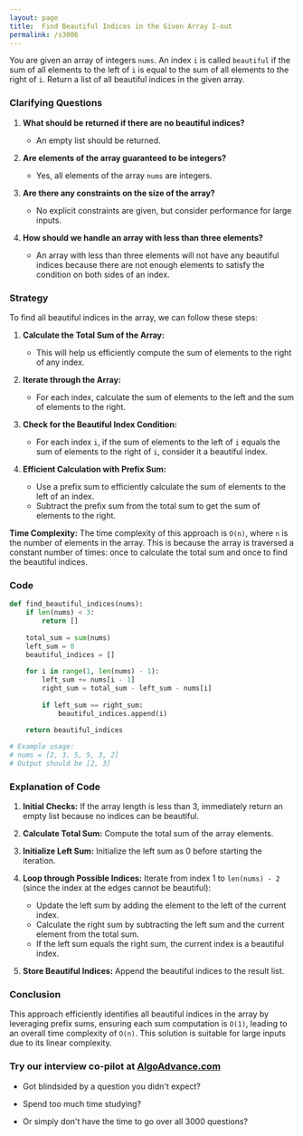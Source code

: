 ```yaml
---
layout: page
title:  Find Beautiful Indices in the Given Array I-out
permalink: /s3006
---
```


You are given an array of integers `nums`. An index `i` is called `beautiful` if the sum of all elements to the left of `i` is equal to the sum of all elements to the right of `i`. Return a list of all beautiful indices in the given array.

### Clarifying Questions

1. **What should be returned if there are no beautiful indices?**
   - An empty list should be returned.

2. **Are elements of the array guaranteed to be integers?**
   - Yes, all elements of the array `nums` are integers.

3. **Are there any constraints on the size of the array?**
   - No explicit constraints are given, but consider performance for large inputs.

4. **How should we handle an array with less than three elements?**
   - An array with less than three elements will not have any beautiful indices because there are not enough elements to satisfy the condition on both sides of an index.

### Strategy

To find all beautiful indices in the array, we can follow these steps:

1. **Calculate the Total Sum of the Array:** 
   - This will help us efficiently compute the sum of elements to the right of any index.

2. **Iterate through the Array:**
   - For each index, calculate the sum of elements to the left and the sum of elements to the right.

3. **Check for the Beautiful Index Condition:**
   - For each index `i`, if the sum of elements to the left of `i` equals the sum of elements to the right of `i`, consider it a beautiful index.

4. **Efficient Calculation with Prefix Sum:**
   - Use a prefix sum to efficiently calculate the sum of elements to the left of an index.
   - Subtract the prefix sum from the total sum to get the sum of elements to the right.

 **Time Complexity:** 
 The time complexity of this approach is `O(n)`, where `n` is the number of elements in the array. This is because the array is traversed a constant number of times: once to calculate the total sum and once to find the beautiful indices.

### Code

```python
def find_beautiful_indices(nums):
    if len(nums) < 3:
        return []
    
    total_sum = sum(nums)
    left_sum = 0
    beautiful_indices = []
    
    for i in range(1, len(nums) - 1):
        left_sum += nums[i - 1]
        right_sum = total_sum - left_sum - nums[i]
        
        if left_sum == right_sum:
            beautiful_indices.append(i)
    
    return beautiful_indices

# Example usage:
# nums = [2, 3, 5, 5, 3, 2]
# Output should be [2, 3]
```

### Explanation of Code

1. **Initial Checks:** If the array length is less than 3, immediately return an empty list because no indices can be beautiful.

2. **Calculate Total Sum:** Compute the total sum of the array elements.

3. **Initialize Left Sum:** Initialize the left sum as 0 before starting the iteration.

4. **Loop through Possible Indices:** Iterate from index 1 to `len(nums) - 2` (since the index at the edges cannot be beautiful):
   - Update the left sum by adding the element to the left of the current index.
   - Calculate the right sum by subtracting the left sum and the current element from the total sum.
   - If the left sum equals the right sum, the current index is a beautiful index.

5. **Store Beautiful Indices:** Append the beautiful indices to the result list.

### Conclusion

This approach efficiently identifies all beautiful indices in the array by leveraging prefix sums, ensuring each sum computation is `O(1)`, leading to an overall time complexity of `O(n)`. This solution is suitable for large inputs due to its linear complexity.


### Try our interview co-pilot at [AlgoAdvance.com](https://algoAdvance.com)

- Got blindsided by a question you didn't expect?

- Spend too much time studying?

- Or simply don't have the time to go over all 3000 questions?


